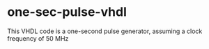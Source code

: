 # one-sec-pulse-vhdl
This VHDL code is a one-second pulse generator, assuming a clock frequency of 50 MHz
